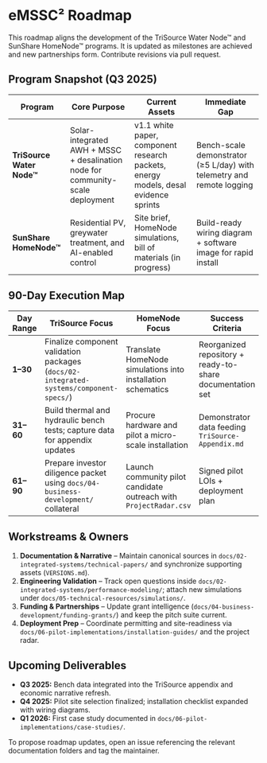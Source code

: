 # eMSSC² Roadmap

This roadmap aligns the development of the TriSource Water Node™ and SunShare HomeNode™ programs. It is updated as milestones are achieved and new partnerships form. Contribute revisions via pull request.

## Program Snapshot (Q3 2025)

| Program | Core Purpose | Current Assets | Immediate Gap |
| --- | --- | --- | --- |
| **TriSource Water Node™** | Solar-integrated AWH + MSSC + desalination node for community-scale deployment | v1.1 white paper, component research packets, energy models, desal evidence sprints | Bench-scale demonstrator (≥5 L/day) with telemetry and remote logging |
| **SunShare HomeNode™** | Residential PV, greywater treatment, and AI-enabled control | Site brief, HomeNode simulations, bill of materials (in progress) | Build-ready wiring diagram + software image for rapid install |

## 90-Day Execution Map

| Day Range | TriSource Focus | HomeNode Focus | Success Criteria |
| --- | --- | --- | --- |
| **1–30** | Finalize component validation packages (`docs/02-integrated-systems/component-specs/`) | Translate HomeNode simulations into installation schematics | Reorganized repository + ready-to-share documentation set |
| **31–60** | Build thermal and hydraulic bench tests; capture data for appendix updates | Procure hardware and pilot a micro-scale installation | Demonstrator data feeding `TriSource-Appendix.md` |
| **61–90** | Prepare investor diligence packet using `docs/04-business-development/` collateral | Launch community pilot candidate outreach with `ProjectRadar.csv` | Signed pilot LOIs + deployment plan |

## Workstreams & Owners

1. **Documentation & Narrative** – Maintain canonical sources in `docs/02-integrated-systems/technical-papers/` and synchronize supporting assets (`VERSIONS.md`).
2. **Engineering Validation** – Track open questions inside `docs/02-integrated-systems/performance-modeling/`; attach new simulations under `docs/05-technical-resources/simulations/`.
3. **Funding & Partnerships** – Update grant intelligence (`docs/04-business-development/funding-grants/`) and keep the pitch suite current.
4. **Deployment Prep** – Coordinate permitting and site-readiness via `docs/06-pilot-implementations/installation-guides/` and the project radar.

## Upcoming Deliverables

- **Q3 2025:** Bench data integrated into the TriSource appendix and economic narrative refresh.
- **Q4 2025:** Pilot site selection finalized; installation checklist expanded with wiring diagrams.
- **Q1 2026:** First case study documented in `docs/06-pilot-implementations/case-studies/`.

To propose roadmap updates, open an issue referencing the relevant documentation folders and tag the maintainer.
